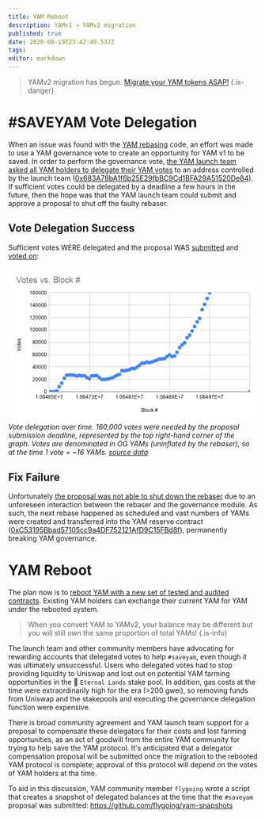 ```yaml
---
title: YAM Reboot
description: YAMv1 → YAMv2 migration
published: true
date: 2020-08-19T23:42:49.537Z
tags: 
editor: markdown
---
```


> YAMv2 migration has begun.  [Migrate your YAM tokens ASAP!](/migration)
{.is-danger}

# #SAVEYAM Vote Delegation

When an issue was found with the [YAM rebasing](/rebase) code, an effort was made to use a YAM governance vote to create an opportunity for YAM v1 to be saved.  In order to perform the governance vote, [the YAM launch team asked all YAM holders to delegate their YAM votes](https://medium.com/@yamfinance/save-yam-245598d81cec) to an address controlled by the launch team ([0x683A78bA1f6b25E29fbBC9Cd1BFA29A51520De84][etherscan-deployer]).  If sufficient votes could be delegated by a deadline a few hours in the future, then the hope was that the YAM launch team could submit and approve a proposal to shut off the faulty rebaser.

## Vote Delegation Success

Sufficient votes WERE delegated and the proposal WAS [submitted][etherscan-propsubmission] and [voted on][etherscan-propvote]:

![yam-vote-delegation-time.png](/yam-vote-delegation-time.png)
*Vote delegation over time. 160,000 votes were needed by the proposal submission deadline, represented by the top right-hand corner of the graph. Votes are denominated in OG YAMs (uninflated by the rebaser), so at the time 1 vote = ~16 YAMs. [source data][votegraph-src]*

## Fix Failure

Unfortunately [the proposal was not able to shut down the rebaser](https://medium.com/@yamfinance/yam-post-rescue-attempt-update-c9c90c05953f) due to an unforeseen interaction between the rebaser and the governance module.  As such, the next rebase happened as scheduled and vast numbers of YAMs were created and transferred into the YAM reserve contract ([0xC53195Bbad57105cc9a4DF752121AfD9C15FBd8f][etherscan-reserve]), permanently breaking YAM governance.


# YAM Reboot

The plan now is to [reboot YAM with a new set of tested and audited contracts](https://medium.com/@yamfinance/yam-migration-plan-dc72ad49aca6).  Existing YAM holders can exchange their current YAM for YAM under the rebooted system.

> When you convert YAM to YAMv2, your balance may be different but you will still own the same proportion of total YAMs!
{.is-info}

The launch team and other community members have advocating for rewarding accounts that delegated votes to help `#saveyam`, even though it was ultimately unsuccessful.  Users who delegated votes had to stop providing liquidity to Uniswap and lost out on potential YAM farming opportunities in the :rainbow: `Eternal Lands` stake pool.  In addition, gas costs at the time were extraordinarily high for the era (>200 gwei), so removing funds from Uniswap and the stakepools and executing the governance delegation function were expensive.

There is broad community agreement and YAM launch team support for a proposal to compensate these delegators for their costs and lost farming opportunities, as an act of goodwill from the entire YAM community for trying to help save the YAM protocol.  It's anticipated that a delegator compensation proposal will be submitted once the migration to the rebooted YAM protocol is complete; approval of this protocol will depend on the votes of YAM holders at tha time.

To aid in this discussion, YAM community member `flygoing` wrote a script that creates a snapshot of delegated balances at the time that the `#saveyam` proposal was submitted: https://github.com/flygoing/yam-snapshots











[etherscan-reserve]: https://etherscan.io/address/0xc53195bbad57105cc9a4df752121afd9c15fbd8f#tokentxns
[etherscan-deployer]: https://etherscan.io/address/0x683a78ba1f6b25e29fbbc9cd1bfa29a51520de84
[etherscan-rebaser]: https://etherscan.io/address/0x649714bc2fffcb1e65c689b49a10216d4960833d

[etherscan-propsubmission]: https://etherscan.io/tx/0x1d64875b24732bc2e8880cd0870ea8e301ddde683ce81fea418e9ab4feea90bb
[etherscan-propvote]: https://etherscan.io/tx/0x9b0fabfdf6f3efde13ef2318c6a416c37b88c9026ca324a54105dc938e9e1f42

[votegraph-src]: https://docs.google.com/spreadsheets/d/1q9crCgp3mkthSAJ5rD_OphLse8hRRpxR7XwrojXqdFQ/

